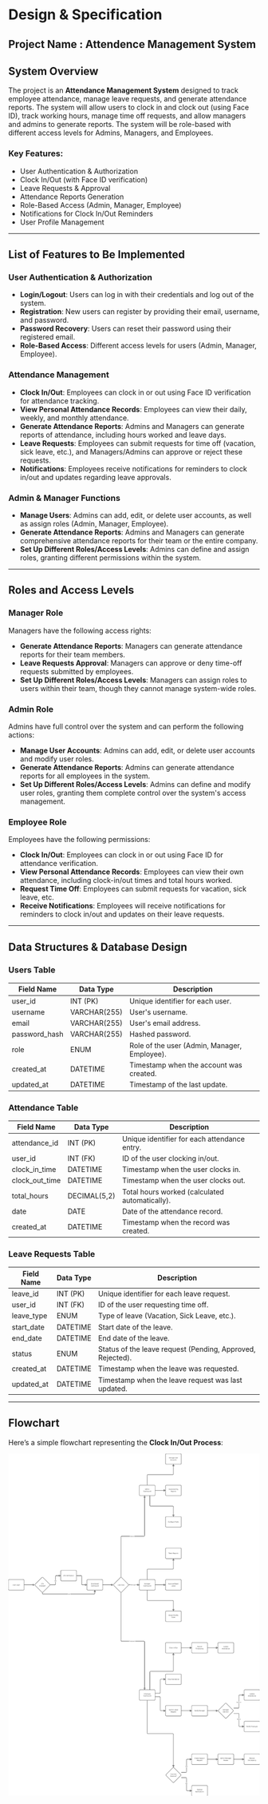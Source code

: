 # Design & Specification

## Project Name : Attendence Management System


## System Overview

The project is an **Attendance Management System** designed to track employee attendance, manage leave requests, and generate attendance reports. The system will allow users to clock in and clock out (using Face ID), track working hours, manage time off requests, and allow managers and admins to generate reports. The system will be role-based with different access levels for Admins, Managers, and Employees.

### Key Features:
- User Authentication & Authorization
- Clock In/Out (with Face ID verification)
- Leave Requests & Approval
- Attendance Reports Generation
- Role-Based Access (Admin, Manager, Employee)
- Notifications for Clock In/Out Reminders
- User Profile Management

---

## List of Features to Be Implemented

### User Authentication & Authorization
- **Login/Logout**: Users can log in with their credentials and log out of the system.
- **Registration**: New users can register by providing their email, username, and password.
- **Password Recovery**: Users can reset their password using their registered email.
- **Role-Based Access**: Different access levels for users (Admin, Manager, Employee).

### Attendance Management
- **Clock In/Out**: Employees can clock in or out using Face ID verification for attendance tracking.
- **View Personal Attendance Records**: Employees can view their daily, weekly, and monthly attendance.
- **Generate Attendance Reports**: Admins and Managers can generate reports of attendance, including hours worked and leave days.
- **Leave Requests**: Employees can submit requests for time off (vacation, sick leave, etc.), and Managers/Admins can approve or reject these requests.
- **Notifications**: Employees receive notifications for reminders to clock in/out and updates regarding leave approvals.

### Admin & Manager Functions
- **Manage Users**: Admins can add, edit, or delete user accounts, as well as assign roles (Admin, Manager, Employee).
- **Generate Attendance Reports**: Admins and Managers can generate comprehensive attendance reports for their team or the entire company.
- **Set Up Different Roles/Access Levels**: Admins can define and assign roles, granting different permissions within the system.

---

## Roles and Access Levels

### Manager Role
Managers have the following access rights:
- **Generate Attendance Reports**: Managers can generate attendance reports for their team members.
- **Leave Requests Approval**: Managers can approve or deny time-off requests submitted by employees.
- **Set Up Different Roles/Access Levels**: Managers can assign roles to users within their team, though they cannot manage system-wide roles.

### Admin Role
Admins have full control over the system and can perform the following actions:
- **Manage User Accounts**: Admins can add, edit, or delete user accounts and modify user roles.
- **Generate Attendance Reports**: Admins can generate attendance reports for all employees in the system.
- **Set Up Different Roles/Access Levels**: Admins can define and modify user roles, granting them complete control over the system's access management.

### Employee Role
Employees have the following permissions:
- **Clock In/Out**: Employees can clock in or out using Face ID for attendance verification.
- **View Personal Attendance Records**: Employees can view their own attendance, including clock-in/out times and total hours worked.
- **Request Time Off**: Employees can submit requests for vacation, sick leave, etc.
- **Receive Notifications**: Employees will receive notifications for reminders to clock in/out and updates on their leave requests.

---

## Data Structures & Database Design

### Users Table

| Field Name       | Data Type     | Description                          |
|------------------|---------------|--------------------------------------|
| user_id          | INT (PK)      | Unique identifier for each user.    |
| username         | VARCHAR(255)  | User's username.                    |
| email            | VARCHAR(255)  | User's email address.               |
| password_hash    | VARCHAR(255)  | Hashed password.                    |
| role             | ENUM          | Role of the user (Admin, Manager, Employee). |
| created_at       | DATETIME      | Timestamp when the account was created. |
| updated_at       | DATETIME      | Timestamp of the last update.       |

### Attendance Table

| Field Name       | Data Type     | Description                          |
|------------------|---------------|--------------------------------------|
| attendance_id    | INT (PK)      | Unique identifier for each attendance entry. |
| user_id          | INT (FK)      | ID of the user clocking in/out.     |
| clock_in_time    | DATETIME      | Timestamp when the user clocks in.  |
| clock_out_time   | DATETIME      | Timestamp when the user clocks out. |
| total_hours      | DECIMAL(5,2)  | Total hours worked (calculated automatically). |
| date             | DATE          | Date of the attendance record.      |
| created_at       | DATETIME      | Timestamp when the record was created. |

### Leave Requests Table

| Field Name       | Data Type     | Description                          |
|------------------|---------------|--------------------------------------|
| leave_id         | INT (PK)      | Unique identifier for each leave request. |
| user_id          | INT (FK)      | ID of the user requesting time off.  |
| leave_type       | ENUM          | Type of leave (Vacation, Sick Leave, etc.). |
| start_date       | DATETIME      | Start date of the leave.             |
| end_date         | DATETIME      | End date of the leave.               |
| status           | ENUM          | Status of the leave request (Pending, Approved, Rejected). |
| created_at       | DATETIME      | Timestamp when the leave was requested. |
| updated_at       | DATETIME      | Timestamp when the leave request was last updated. |

---

## Flowchart

Here’s a simple flowchart representing the **Clock In/Out Process**:

![Attendance Flowchart](images/flowchart.png)

